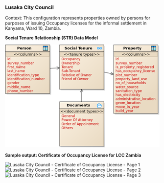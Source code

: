 ### **Lusaka City Council**

Context: This configuration represents properties owned by persons for purposes of issuing Occupancy licenses for the informal settlement in Kanyama, Ward 10, Zambia. 

**Social Tenure Relationship (STR) Data Model**

<img alt="Lusaka City Council - Social Tenure Relationship Entities" src="../../images/readme/party_entities_lcc.png" />

**Sample output: Certificate of Occupancy License for LCC Zambia**

<img alt="Lusaka City Council - Certificate of Occupancy License - Page 1" src="../../certificates/ZM_LCC_Certificate_of_Occupancy_License_Sample_page1.png" />

<img alt="Lusaka City Council - Certificate of Occupancy License - Page 2" src="../../certificates/ZM_LCC_Certificate_of_Occupancy_License_Sample_page2.png" />

<img alt="Lusaka City Council - Certificate of Occupancy License - Page 3" src="../../certificates/ZM_LCC_Certificate_of_Occupancy_License_Sample_page3.png" />